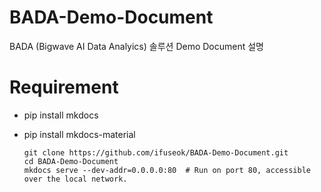 # BADA-Demo-Document
BADA (Bigwave AI Data Analyics) 솔루션 Demo Document 설명

# Requirement
* pip install mkdocs
* pip install mkdocs-material


    
    
      git clone https://github.com/ifuseok/BADA-Demo-Document.git
      cd BADA-Demo-Document
      mkdocs serve --dev-addr=0.0.0.0:80  # Run on port 80, accessible over the local network.
